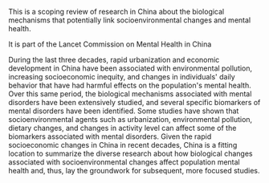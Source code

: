 This is a scoping review of research in China about the biological mechanisms that potentially link socioenvironmental changes and mental health. 

It is part of the Lancet Commission on Mental Health in China

During the last three decades, rapid urbanization and economic development in China have been associated with environmental pollution, increasing socioeconomic inequity, and changes in individuals' daily behavior that have had harmful effects on the population's mental health. Over this same period, the biological mechanisms associated with mental disorders have been extensively studied, and several specific biomarkers of mental disorders have been identified. Some studies have shown that socioenvironmental agents such as urbanization, environmental pollution, dietary changes, and changes in activity level can affect some of the biomarkers associated with mental disorders. Given the rapid socioeconomic changes in China in recent decades, China is a fitting location to summarize the diverse research about how biological changes associated with socioenvironmental changes affect population mental health and, thus, lay the groundwork for subsequent, more focused studies. 

